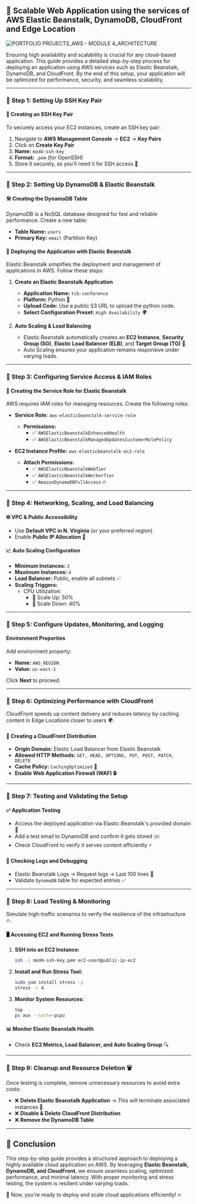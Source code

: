 ## 🚀 Scalable Web Application using the services of AWS Elastic Beanstalk, DynamoDB, CloudFront and Edge Location
![PORTFOLIO PROJECTS_AWS - MODULE 4_ARCHITECTURE](https://github.com/user-attachments/assets/823ca864-a3c3-4556-a8d7-781dd39ce55e)

Ensuring high availability and scalability is crucial for any cloud-based application. This guide provides a detailed step-by-step process for deploying an application using AWS services such as Elastic Beanstalk, DynamoDB, and CloudFront. By the end of this setup, your application will be optimized for performance, security, and seamless scalability. 

---

### 🔹 **Step 1: Setting Up SSH Key Pair**

#### 🔑 **Creating an SSH Key Pair**
To securely access your EC2 instances, create an SSH key pair:
1. Navigate to **AWS Management Console** → **EC2** → **Key Pairs**
2. Click on **Create Key Pair**
3. **Name:** `mod4-ssh-key`  
4. **Format:** `.pem` (for OpenSSH)  
5. Store it securely, as you’ll need it for SSH access 🔐

---

### 🔹 **Step 2: Setting Up DynamoDB & Elastic Beanstalk**

#### 🛠 **Creating the DynamoDB Table**
DynamoDB is a NoSQL database designed for fast and reliable performance. Create a new table:
- **Table Name:** `users`
- **Primary Key:** `email` (Partition Key)

#### 🚀 **Deploying the Application with Elastic Beanstalk**
Elastic Beanstalk simplifies the deployment and management of applications in AWS. Follow these steps:
1. **Create an Elastic Beanstalk Application**
   - **Application Name:** `tcb-conference`
   - **Platform:** Python 🐍
   - **Upload Code:** Use a public S3 URL to upload the python code.
   - **Select Configuration Preset:** `High Availability` 🌍
   
2. **Auto Scaling & Load Balancing**
   - Elastic Beanstalk automatically creates an **EC2 Instance**, **Security Group (SG)**, **Elastic Load Balancer (ELB)**, and **Target Group (TG)** 🔄.
   - Auto Scaling ensures your application remains responsive under varying loads.

---

### 🔹 **Step 3: Configuring Service Access & IAM Roles**

#### 🔑 **Creating the Service Role for Elastic Beanstalk**
AWS requires IAM roles for managing resources. Create the following roles:
- **Service Role:** `aws-elasticbeanstalk-service-role`
  - **Permissions:**
    - ✅ `AWSElasticBeanstalkEnhancedHealth`
    - ✅ `AWSElasticBeanstalkManagedUpdatesCustomerRolePolicy`

- **EC2 Instance Profile:** `aws-elasticbeanstalk-ec2-role`
  - **Attach Permissions:**
    - ✅ `AWSElasticBeanstalkWebTier`
    - ✅ `AWSElasticBeanstalkWorkerTier`
    - ✅ `AmazonDynamoDBFullAccess` 🔥

---

### 🔹 **Step 4: Networking, Scaling, and Load Balancing**

#### 🌐 **VPC & Public Accessibility**
- Use **Default VPC in N. Virginia** (or your preferred region)
- Enable **Public IP Allocation** 📡

#### 📈 **Auto Scaling Configuration**
- **Minimum Instances:** `2`
- **Maximum Instances:** `4`
- **Load Balancer:** Public, enable all subnets ✅
- **Scaling Triggers:**
  - CPU Utilization:
    - 🔼 Scale Up: 50%
    - 🔽 Scale Down: 40%

---

### 🔹 **Step 5: Configure Updates, Monitoring, and Logging**


#### **Environment Properties**
Add environment property:
- **Name:** `AWS_REGION`
- **Value:** `us-east-1`

Click **Next** to proceed.

---

### 🔹 **Step 6: Optimizing Performance with CloudFront**

CloudFront speeds up content delivery and reduces latency by caching content in Edge Locations closer to users 🌍.

#### 🛜 **Creating a CloudFront Distribution**
- **Origin Domain:** Elastic Load Balancer from Elastic Beanstalk
- **Allowed HTTP Methods:** `GET, HEAD, OPTIONS, PUT, POST, PATCH, DELETE`
- **Cache Policy:** `CachingOptimized` 🚀
- **Enable Web Application Firewall (WAF) 🔒**

---

### 🔹 **Step 7: Testing and Validating the Setup**

#### ✅ **Application Testing**
- Access the deployed application via Elastic Beanstalk's provided domain 🔗
- Add a test email to DynamoDB and confirm it gets stored ✉️
- Check CloudFront to verify it serves content efficiently ⚡

#### 📜 **Checking Logs and Debugging**
- Elastic Beanstalk Logs → Request logs → Last 100 lines 📝
- Validate `DynamoDB` table for expected entries ✅

---

### 🔹 **Step 8: Load Testing & Monitoring**

Simulate high-traffic scenarios to verify the resilience of the infrastructure 🔥.

#### 🖥 **Accessing EC2 and Running Stress Tests**
1. **SSH into an EC2 Instance:**
   ```bash
   ssh -i mod4-ssh-key.pem ec2-user@public-ip-ec2
   ```
2. **Install and Run Stress Tool:**
   ```bash
   sudo yum install stress -y
   stress -c 4
   ```
3. **Monitor System Resources:**
   ```bash
   top
   ps aux --sort=-pcpu
   ```

#### 📊 **Monitor Elastic Beanstalk Health**
- Check **EC2 Metrics, Load Balancer, and Auto Scaling Group** 🔍

---

### 🔹 **Step 9: Cleanup and Resource Deletion 🗑**

Once testing is complete, remove unnecessary resources to avoid extra costs:
- ❌ **Delete Elastic Beanstalk Application** → This will terminate associated instances 🚀
- ❌ **Disable & Delete CloudFront Distribution**
- ❌ **Remove the DynamoDB Table**

---

## 🎯 Conclusion

This step-by-step guide provides a structured approach to deploying a highly available cloud application on AWS. By leveraging **Elastic Beanstalk, DynamoDB, and CloudFront**, we ensure seamless scaling, optimized performance, and minimal latency. With proper monitoring and stress testing, the system is resilient under varying loads. 

🚀 Now, you're ready to deploy and scale cloud applications efficiently! 🔥


